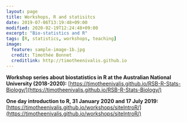 ```yaml
---
layout: page
title: Workshops, R and statisitcs
date: 2019-07-06T13:19:48+09:00
modified: 2020-02-19T12:24:48+09:00
excerpt: "Bio-statistics and R"
tags: [R, statistics, workshops, teaching]
image:
  feature: sample-image-1b.jpg
  credit: Timothée Bonnet
  creditlink: http://timotheenivalis.github.io
---
```



**Workshop series about biostatistics in R at the Australian National University (2018-2020):**
[https://timotheenivalis.github.io/RSB-R-Stats-Biology/](https://timotheenivalis.github.io/RSB-R-Stats-Biology/)

**One day introduction to R, 31 January 2020 and 17 July 2019:**
[https://timotheenivalis.github.io/workshops/siteIntroR/](https://timotheenivalis.github.io/workshops/siteIntroR/)
